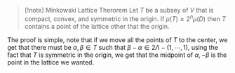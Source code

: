 >[!note] Minkowski Lattice Therorem
>Let $T$ be a subsey of $V$ that is compact, convex, and symmetric in the origin. If $\mu(T) \geq 2^n \mu(D)$ then $T$ contains a point of the lattice other that the origin.

The proof is simple, note that if we move all the points of $T$ to the center, we get that there must be $\alpha,\beta \in T$ such that $\beta-\alpha \in 2\Lambda-(1,\cdots,1)$, using the fact that $T$ is symmetric in the origin, we get that the midpoint of $\alpha,-\beta$ is the point in the lattice we wanted. 